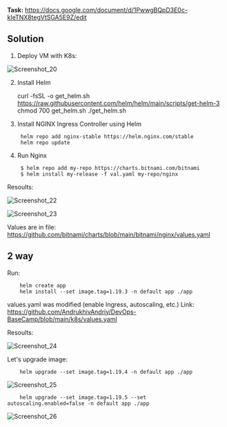 **Task:** https://docs.google.com/document/d/1PwwgBQpD3E0c-kIeTNX8tegVtSGA5E9Z/edit

## Solution

1. Deploy VM with K8s:

![Screenshot_20](https://user-images.githubusercontent.com/79985930/217516813-c7f40354-39a4-49a5-a582-39457f043454.png)

2. Install Helm

    curl -fsSL -o get_helm.sh https://raw.githubusercontent.com/helm/helm/main/scripts/get-helm-3
    chmod 700 get_helm.sh
    ./get_helm.sh
    
3. Install NGINX Ingress Controller using Helm

        helm repo add nginx-stable https://helm.nginx.com/stable
        helm repo update
    
4. Run Nginx

        $ helm repo add my-repo https://charts.bitnami.com/bitnami
        $ helm install my-release -f val.yaml my-repo/nginx

Resoults:

![Screenshot_22](https://user-images.githubusercontent.com/79985930/217541691-99980f2d-fda2-4559-9710-7c4913c5b59b.png)

![Screenshot_23](https://user-images.githubusercontent.com/79985930/217541860-cdcb05fe-73e1-489d-a3b3-579308c56106.png)

Values are in file: https://github.com/bitnami/charts/blob/main/bitnami/nginx/values.yaml

## 2 way

Run:

        helm create app
        helm install --set image.tag=1.19.3 -n default app ./app

values.yaml was modified (enable Ingress, autoscaling, etc.) Link: https://github.com/AndrukhivAndriy/DevOps-BaseCamp/blob/main/k8s/values.yaml

Resoults:

![Screenshot_24](https://user-images.githubusercontent.com/79985930/217559338-4c77888d-e7be-495c-83ac-1bdee3b17dd1.png)

Let's upgrade image:

        helm upgrade --set image.tag=1.19.4 -n default app ./app
        
![Screenshot_25](https://user-images.githubusercontent.com/79985930/217562505-a0dd3d4b-bf30-40af-8777-dfe96aa91dc7.png)

        helm upgrade --set image.tag=1.19.5 --set autoscaling.enabled=false -n default app ./app

![Screenshot_26](https://user-images.githubusercontent.com/79985930/217564486-e534a799-91be-4695-bcb6-1666ef917e05.png)


